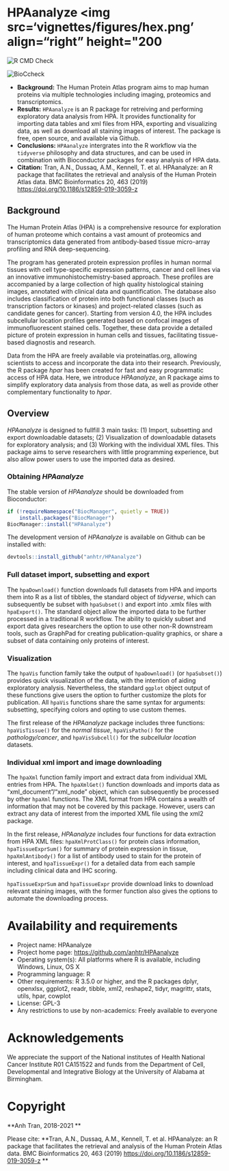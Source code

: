 HPAanalyze \<img src=‘vignettes/figures/hex.png’ align=“right” height="200
==========================================================================

![R CMD
Check](https://github.com/anhtr/HPAanalyze/actions/workflows/%20R-CMD-check.yaml/badge.svg)

![BioCcheck](https://github.com/anhtr/HPAanalyze/actions/workflows/%20check-bioc.yml/badge.svg)

-   **Background:** The Human Protein Atlas program aims to map human
    proteins via multiple technologies including imaging, proteomics and
    transcriptomics.
-   **Results:** `HPAanalyze` is an R package for retreiving and
    performing exploratory data analysis from HPA. It provides
    functionality for importing data tables and xml files from HPA,
    exporting and visualizing data, as well as download all staining
    images of interest. The package is free, open source, and available
    via Github.
-   **Conclusions:** `HPAanalyze` intergrates into the R workflow via
    the `tidyverse` philosophy and data structures, and can be used in
    combination with Bioconductor packages for easy analysis of HPA
    data.  
-   **Citation:** Tran, A.N., Dussaq, A.M., Kennell, T. et
    al. HPAanalyze: an R package that facilitates the retrieval and
    analysis of the Human Protein Atlas data. BMC Bioinformatics 20,
    463 (2019)
    <a href="https://doi.org/10.1186/s12859-019-3059-z" class="uri">https://doi.org/10.1186/s12859-019-3059-z</a>

Background
----------

The Human Protein Atlas (HPA) is a comprehensive resource for
exploration of human proteome which contains a vast amount of proteomics
and transcriptomics data generated from antibody-based tissue
micro-array profiling and RNA deep-sequencing.

The program has generated protein expression profiles in human normal
tissues with cell type-specific expression patterns, cancer and cell
lines via an innovative immunohistochemistry-based approach. These
profiles are accompanied by a large collection of high quality
histological staining images, annotated with clinical data and
quantification. The database also includes classification of protein
into both functional classes (such as transcription factors or kinases)
and project-related classes (such as candidate genes for cancer).
Starting from version 4.0, the HPA includes subcellular location
profiles generated based on confocal images of immunofluorescent stained
cells. Together, these data provide a detailed picture of protein
expression in human cells and tissues, facilitating tissue-based
diagnostis and research.

Data from the HPA are freely available via proteinatlas.org, allowing
scientists to access and incorporate the data into their research.
Previously, the R package *hpar* has been created for fast and easy
programmatic access of HPA data. Here, we introduce *HPAanalyze*, an R
package aims to simplify exploratory data analysis from those data, as
well as provide other complementary functionality to *hpar*.

Overview
--------

*HPAanalyze* is designed to fullfill 3 main tasks: (1) Import,
subsetting and export downloadable datasets; (2) Visualization of
downloadable datasets for exploratory analysis; and (3) Working with the
individual XML files. This package aims to serve researchers with little
programming experience, but also allow power users to use the imported
data as desired.

### Obtaining *HPAanalyze*

The stable version of *HPAanalyze* should be downloaded from
Bioconductor:

``` r
if (!requireNamespace("BiocManager", quietly = TRUE))
    install.packages("BiocManager")
BiocManager::install("HPAanalyze")
```

The development version of *HPAanalyze* is available on Github can be
installed with:

``` r
devtools::install_github("anhtr/HPAanalyze")
```

### Full dataset import, subsetting and export

The `hpaDownload()` function downloads full datasets from HPA and
imports them into R as a list of tibbles, the standard object of
*tidyverse*, which can subsequently be subset with `hpaSubset()` and
export into .xmlx files with `hpaExport()`. The standard object allow
the imported data to be further processed in a traditional R workflow.
The ability to quickly subset and export data gives researchers the
option to use other non-R downstream tools, such as GraphPad for
creating publication-quality graphics, or share a subset of data
containing only proteins of interest.

### Visualization

The `hpaVis` function family take the output of `hpaDownload()` (or
`hpaSubset()`) provides quick visualization of the data, with the
intention of aiding exploratory analysis. Nevertheless, the standard
`ggplot` object output of these functions give users the option to
further customize the plots for publication. All `hpaVis` functions
share the same syntax for arguments: subsetting, specifying colors and
opting to use custom themes.

The first release of the *HPAanalyze* package includes three functions:
`hpaVisTissue()` for the *normal tissue*, `hpaVisPatho()` for the
*pathology/cancer*, and `hpaVisSubcell()` for the *subcellular location*
datasets.

### Individual xml import and image downloading

The `hpaXml` function family import and extract data from individual XML
entries from HPA. The `hpaXmlGet()` function downloads and imports data
as “xml\_document”/“xml\_node” object, which can subsequently be
processed by other `hpaXml` functions. The XML format from HPA contains
a wealth of information that may not be covered by this package.
However, users can extract any data of interest from the imported XML
file using the xml2 package.

In the first release, *HPAanalyze* includes four functions for data
extraction from HPA XML files: `hpaXmlProtClass()` for protein class
information, `hpaTissueExprSum()` for summary of protein expression in
tissue, `hpaXmlAntibody()` for a list of antibody used to stain for the
protein of interest, and `hpaTissueExpr()` for a detailed data from each
sample including clinical data and IHC scoring.

`hpaTissueExprSum` and `hpaTissueExpr` provide download links to
download relevant staining images, with the former function also gives
the options to automate the downloading process.

Availability and requirements
=============================

-   Project name: HPAanalyze
-   Project home page:
    <a href="https://github.com/anhtr/HPAanalyze" class="uri">https://github.com/anhtr/HPAanalyze</a>
-   Operating system(s): All platforms where R is available, including
    Windows, Linux, OS X
-   Programming language: R
-   Other requirements: R 3.5.0 or higher, and the R packages dplyr,
    openxlsx, ggplot2, readr, tibble, xml2, reshape2, tidyr, magrittr,
    stats, utils, hpar, cowplot
-   License: GPL-3
-   Any restrictions to use by non-academics: Freely available to
    everyone

Acknowledgements
================

We appreciate the support of the National institutes of Health National
Cancer Institute R01 CA151522 and funds from the Department of Cell,
Developmental and Integrative Biology at the University of Alabama at
Birmingham.

Copyright
=========

**Anh Tran, 2018-2021 **

Please cite: **Tran, A.N., Dussaq, A.M., Kennell, T. et al. HPAanalyze:
an R package that facilitates the retrieval and analysis of the Human
Protein Atlas data. BMC Bioinformatics 20, 463 (2019)
<a href="https://doi.org/10.1186/s12859-019-3059-z" class="uri">https://doi.org/10.1186/s12859-019-3059-z</a>
**
